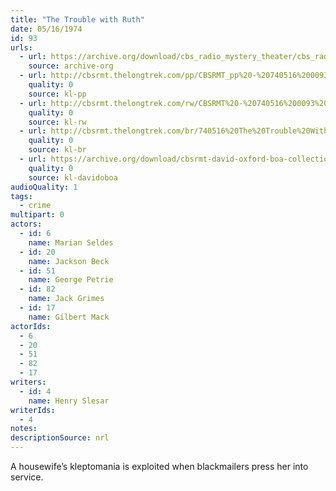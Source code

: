 ```yaml
---
title: "The Trouble with Ruth"
date: 05/16/1974
id: 93
urls: 
  - url: https://archive.org/download/cbs_radio_mystery_theater/cbs_radio_mystery_theater-0051-0100.zip/cbs_radio_mystery_theater-0051-0100%2Fcbsrmt_0093_the_trouble_with_ruth.mp3
    source: archive-org
  - url: http://cbsrmt.thelongtrek.com/pp/CBSRMT_pp%20-%20740516%200093%20The%20Trouble%20with%20Ruth.mp3
    quality: 0
    source: kl-pp
  - url: http://cbsrmt.thelongtrek.com/rw/CBSRMT%20-%20740516%200093%20128-44%20The%20Trouble%20With%20Ruth_rw.mp3
    quality: 0
    source: kl-rw
  - url: http://cbsrmt.thelongtrek.com/br/740516%20The%20Trouble%20With%20Ruth%20-%20WOR.mp3
    quality: 0
    source: kl-br
  - url: https://archive.org/download/cbsrmt-david-oxford-boa-collection/CBSRMT-740516-0093-The-Trouble-with-Ruth-(128-44)_WBBM_RB-{BoA}.mp3
    quality: 0
    source: kl-davidoboa
audioQuality: 1
tags: 
  - crime
multipart: 0
actors:  
  - id: 6
    name: Marian Seldes  
  - id: 20
    name: Jackson Beck  
  - id: 51
    name: George Petrie  
  - id: 82
    name: Jack Grimes  
  - id: 17
    name: Gilbert Mack
actorIds:  
  - 6  
  - 20  
  - 51  
  - 82  
  - 17
writers:  
  - id: 4
    name: Henry Slesar
writerIds:  
  - 4
notes: 
descriptionSource: nrl
---
```

A housewife’s kleptomania is exploited when blackmailers press her into service.